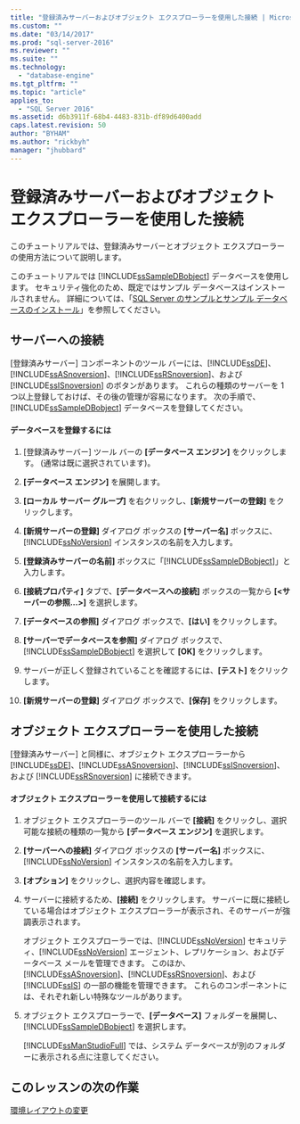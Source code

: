 ```yaml
---
title: "登録済みサーバーおよびオブジェクト エクスプローラーを使用した接続 | Microsoft Docs"
ms.custom: ""
ms.date: "03/14/2017"
ms.prod: "sql-server-2016"
ms.reviewer: ""
ms.suite: ""
ms.technology: 
  - "database-engine"
ms.tgt_pltfrm: ""
ms.topic: "article"
applies_to: 
  - "SQL Server 2016"
ms.assetid: d6b3911f-68b4-4483-831b-df89d6400add
caps.latest.revision: 50
author: "BYHAM"
ms.author: "rickbyh"
manager: "jhubbard"
---
```

# 登録済みサーバーおよびオブジェクト エクスプローラーを使用した接続
このチュートリアルでは、登録済みサーバーとオブジェクト エクスプローラーの使用方法について説明します。  
  
このチュートリアルでは [!INCLUDE[ssSampleDBobject](../../includes/sssampledbobject-md.md)] データベースを使用します。 セキュリティ強化のため、既定ではサンプル データベースはインストールされません。 詳細については、「[SQL Server のサンプルとサンプル データベースのインストール](http://sqlserversamples.codeplex.com)」を参照してください。  
  
## サーバーへの接続  
[登録済みサーバー] コンポーネントのツール バーには、[!INCLUDE[ssDE](../../includes/ssde-md.md)]、[!INCLUDE[ssASnoversion](../../includes/ssasnoversion-md.md)]、[!INCLUDE[ssRSnoversion](../../includes/ssrsnoversion-md.md)]、および [!INCLUDE[ssISnoversion](../../includes/ssisnoversion-md.md)] のボタンがあります。 これらの種類のサーバーを 1 つ以上登録しておけば、その後の管理が容易になります。 次の手順で、[!INCLUDE[ssSampleDBobject](../../includes/sssampledbobject-md.md)] データベースを登録してください。  
  
#### データベースを登録するには  
  
1.  [登録済みサーバー] ツール バーの **[データベース エンジン]** をクリックします。 (通常は既に選択されています)。  
  
2.  **[データベース エンジン]** を展開します。  
  
3.  **[ローカル サーバー グループ]** を右クリックし、**[新規サーバーの登録]** をクリックします。  
  
4.  **[新規サーバーの登録]** ダイアログ ボックスの **[サーバー名]** ボックスに、[!INCLUDE[ssNoVersion](../../includes/ssnoversion-md.md)] インスタンスの名前を入力します。  
  
5.  **[登録済みサーバーの名前]** ボックスに「[!INCLUDE[ssSampleDBobject](../../includes/sssampledbobject-md.md)]」と入力します。  
  
6.  **[接続プロパティ]** タブで、**[データベースへの接続]** ボックスの一覧から **[\<サーバーの参照...>]** を選択します。  
  
7.  **[データベースの参照]** ダイアログ ボックスで、**[はい]** をクリックします。  
  
8.  **[サーバーでデータベースを参照]** ダイアログ ボックスで、[!INCLUDE[ssSampleDBobject](../../includes/sssampledbobject-md.md)] を選択して **[OK]** をクリックします。  
  
9. サーバーが正しく登録されていることを確認するには、**[テスト]** をクリックします。  
  
10. **[新規サーバーの登録]** ダイアログ ボックスで、**[保存]** をクリックします。  
  
## オブジェクト エクスプローラーを使用した接続  
[登録済みサーバー] と同様に、オブジェクト エクスプローラーから [!INCLUDE[ssDE](../../includes/ssde-md.md)]、[!INCLUDE[ssASnoversion](../../includes/ssasnoversion-md.md)]、[!INCLUDE[ssISnoversion](../../includes/ssisnoversion-md.md)]、および [!INCLUDE[ssRSnoversion](../../includes/ssrsnoversion-md.md)] に接続できます。  
  
#### オブジェクト エクスプローラーを使用して接続するには  
  
1.  オブジェクト エクスプローラーのツール バーで **[接続]** をクリックし、選択可能な接続の種類の一覧から **[データベース エンジン]** を選択します。  
  
2.  **[サーバーへの接続]** ダイアログ ボックスの **[サーバー名]** ボックスに、[!INCLUDE[ssNoVersion](../../includes/ssnoversion-md.md)] インスタンスの名前を入力します。  
  
3.  **[オプション]** をクリックし、選択内容を確認します。  
  
4.  サーバーに接続するため、**[接続]** をクリックします。 サーバーに既に接続している場合はオブジェクト エクスプローラーが表示され、そのサーバーが強調表示されます。  
  
    オブジェクト エクスプローラーでは、[!INCLUDE[ssNoVersion](../../includes/ssnoversion-md.md)] セキュリティ、[!INCLUDE[ssNoVersion](../../includes/ssnoversion-md.md)] エージェント、レプリケーション、およびデータベース メールを管理できます。 このほか、[!INCLUDE[ssASnoversion](../../includes/ssasnoversion-md.md)]、[!INCLUDE[ssRSnoversion](../../includes/ssrsnoversion-md.md)]、および [!INCLUDE[ssIS](../../includes/ssis-md.md)] の一部の機能を管理できます。 これらのコンポーネントには、それぞれ新しい特殊なツールがあります。  
  
5.  オブジェクト エクスプローラーで、**[データベース]** フォルダーを展開し、[!INCLUDE[ssSampleDBobject](../../includes/sssampledbobject-md.md)] を選択します。  
  
    [!INCLUDE[ssManStudioFull](../../includes/ssmanstudiofull-md.md)] では、システム データベースが別のフォルダーに表示される点に注意してください。  
  
## このレッスンの次の作業  
[環境レイアウトの変更](../../tools/sql-server-management-studio/change-the-environment-layout.md)  
  
  
  
